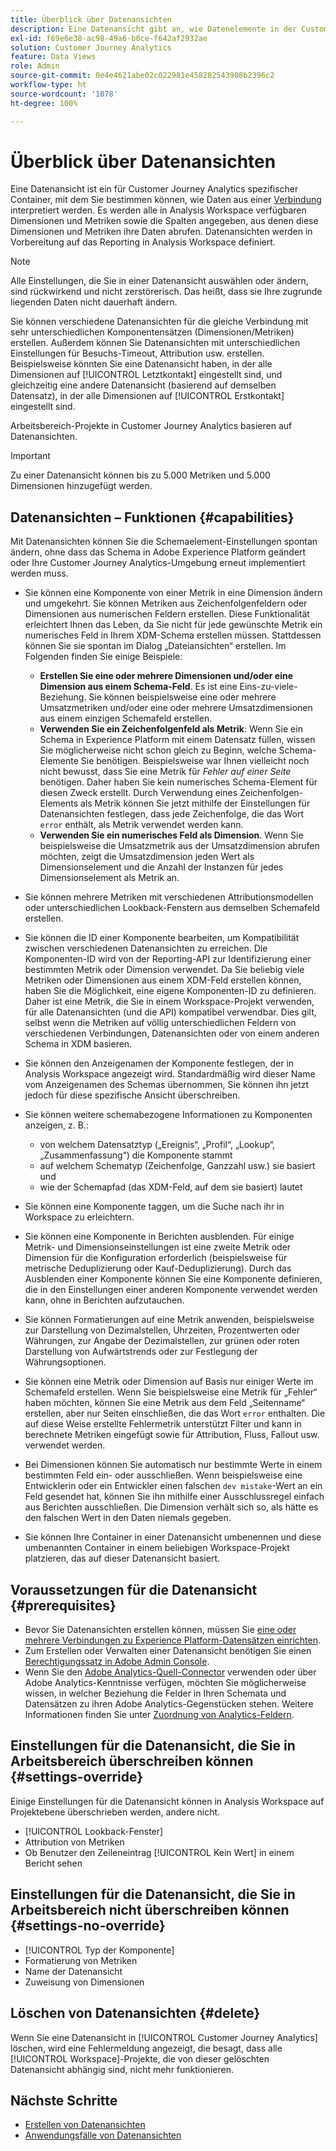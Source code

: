```yaml
---
title: Überblick über Datenansichten
description: Eine Datenansicht gibt an, wie Datenelemente in der Customer Journey Analytics-Verbindung zu interpretieren sind, beispielsweise Metriken, Dimensionen, Sitzungen usw.
exl-id: f69e6e38-ac98-49a6-b0ce-f642af2932ae
solution: Customer Journey Analytics
feature: Data Views
role: Admin
source-git-commit: 0e4e4621abe02c022981e458282543908b2396c2
workflow-type: ht
source-wordcount: '1078'
ht-degree: 100%

---
```


# Überblick über Datenansichten

Eine Datenansicht ist ein für Customer Journey Analytics spezifischer Container, mit dem Sie bestimmen können, wie Daten aus einer [Verbindung](/help/connections/create-connection.md) interpretiert werden. Es werden alle in Analysis Workspace verfügbaren Dimensionen und Metriken sowie die Spalten angegeben, aus denen diese Dimensionen und Metriken ihre Daten abrufen. Datenansichten werden in Vorbereitung auf das Reporting in Analysis Workspace definiert.

>[!NOTE]
>
>Alle Einstellungen, die Sie in einer Datenansicht auswählen oder ändern, sind rückwirkend und nicht zerstörerisch. Das heißt, dass sie Ihre zugrunde liegenden Daten nicht dauerhaft ändern.

Sie können verschiedene Datenansichten für die gleiche Verbindung mit sehr unterschiedlichen Komponentensätzen (Dimensionen/Metriken) erstellen. Außerdem können Sie Datenansichten mit unterschiedlichen Einstellungen für Besuchs-Timeout, Attribution usw. erstellen. Beispielsweise könnten Sie eine Datenansicht haben, in der alle Dimensionen auf [!UICONTROL Letztkontakt] eingestellt sind, und gleichzeitig eine andere Datenansicht (basierend auf demselben Datensatz), in der alle Dimensionen auf [!UICONTROL Erstkontakt] eingestellt sind.

Arbeitsbereich-Projekte in Customer Journey Analytics basieren auf Datenansichten.

>[!IMPORTANT]
>
>Zu einer Datenansicht können bis zu 5.000 Metriken und 5.000 Dimensionen hinzugefügt werden.

## Datenansichten – Funktionen {#capabilities}

Mit Datenansichten können Sie die Schemaelement-Einstellungen spontan ändern, ohne dass das Schema in Adobe Experience Platform geändert oder Ihre Customer Journey Analytics-Umgebung erneut implementiert werden muss.

* Sie können eine Komponente von einer Metrik in eine Dimension ändern und umgekehrt. Sie können Metriken aus Zeichenfolgenfeldern oder Dimensionen aus numerischen Feldern erstellen. Diese Funktionalität erleichtert Ihnen das Leben, da Sie nicht für jede gewünschte Metrik ein numerisches Feld in Ihrem XDM-Schema erstellen müssen. Stattdessen können Sie sie spontan im Dialog „Dateiansichten“ erstellen. Im Folgenden finden Sie einige Beispiele:
   * **Erstellen Sie eine oder mehrere Dimensionen und/oder eine Dimension aus einem Schema-Feld**. Es ist eine Eins-zu-viele-Beziehung. Sie können beispielsweise eine oder mehrere Umsatzmetriken und/oder eine oder mehrere Umsatzdimensionen aus einem einzigen Schemafeld erstellen.
   * **Verwenden Sie ein Zeichenfolgenfeld als Metrik**: Wenn Sie ein Schema in Experience Platform mit einem Datensatz füllen, wissen Sie möglicherweise nicht schon gleich zu Beginn, welche Schema-Elemente Sie benötigen. Beispielsweise war Ihnen vielleicht noch nicht bewusst, dass Sie eine Metrik für *Fehler auf einer Seite* benötigen. Daher haben Sie kein numerisches Schema-Element für diesen Zweck erstellt. Durch Verwendung eines Zeichenfolgen-Elements als Metrik können Sie jetzt mithilfe der Einstellungen für Datenansichten festlegen, dass jede Zeichenfolge, die das Wort `error` enthält, als Metrik verwendet werden kann.
   * **Verwenden Sie ein numerisches Feld als Dimension**. Wenn Sie beispielsweise die Umsatzmetrik aus der Umsatzdimension abrufen möchten, zeigt die Umsatzdimension jeden Wert als Dimensionselement und die Anzahl der Instanzen für jedes Dimensionselement als Metrik an. 

* Sie können mehrere Metriken mit verschiedenen Attributionsmodellen oder unterschiedlichen Lookback-Fenstern aus demselben Schemafeld erstellen.

* Sie können die ID einer Komponente bearbeiten, um Kompatibilität zwischen verschiedenen Datenansichten zu erreichen. Die Komponenten-ID wird von der Reporting-API zur Identifizierung einer bestimmten Metrik oder Dimension verwendet. Da Sie beliebig viele Metriken oder Dimensionen aus einem XDM-Feld erstellen können, haben Sie die Möglichkeit, eine eigene Komponenten-ID zu definieren. Daher ist eine Metrik, die Sie in einem Workspace-Projekt verwenden, für alle Datenansichten (und die API) kompatibel verwendbar. Dies gilt, selbst wenn die Metriken auf völlig unterschiedlichen Feldern von verschiedenen Verbindungen, Datenansichten oder von einem anderen Schema in XDM basieren.

* Sie können den Anzeigenamen der Komponente festlegen, der in Analysis Workspace angezeigt wird. Standardmäßig wird dieser Name vom Anzeigenamen des Schemas übernommen, Sie können ihn jetzt jedoch für diese spezifische Ansicht überschreiben.

* Sie können weitere schemabezogene Informationen zu Komponenten anzeigen, z. B.:

   * von welchem Datensatztyp („Ereignis“, „Profil“, „Lookup“, „Zusammenfassung“) die Komponente stammt
   * auf welchem Schematyp (Zeichenfolge, Ganzzahl usw.) sie basiert und
   * wie der Schemapfad (das XDM-Feld, auf dem sie basiert) lautet

* Sie können eine Komponente taggen, um die Suche nach ihr in Workspace zu erleichtern.

* Sie können eine Komponente in Berichten ausblenden. Für einige Metrik- und Dimensionseinstellungen ist eine zweite Metrik oder Dimension für die Konfiguration erforderlich (beispielsweise für metrische Deduplizierung oder Kauf-Deduplizierung). Durch das Ausblenden einer Komponente können Sie eine Komponente definieren, die in den Einstellungen einer anderen Komponente verwendet werden kann, ohne in Berichten aufzutauchen.

* Sie können Formatierungen auf eine Metrik anwenden, beispielsweise zur Darstellung von Dezimalstellen, Uhrzeiten, Prozentwerten oder Währungen, zur Angabe der Dezimalstellen, zur grünen oder roten Darstellung von Aufwärtstrends oder zur Festlegung der Währungsoptionen.

* Sie können eine Metrik oder Dimension auf Basis nur einiger Werte im Schemafeld erstellen. Wenn Sie beispielsweise eine Metrik für „Fehler“ haben möchten, können Sie eine Metrik aus dem Feld „Seitenname“ erstellen, aber nur Seiten einschließen, die das Wort `error` enthalten. Die auf diese Weise erstellte Fehlermetrik unterstützt Filter und kann in berechnete Metriken eingefügt sowie für Attribution, Fluss, Fallout usw. verwendet werden.

* Bei Dimensionen können Sie automatisch nur bestimmte Werte in einem bestimmten Feld ein- oder ausschließen. Wenn beispielsweise eine Entwicklerin oder ein Entwickler einen falschen `dev mistake`-Wert an ein Feld gesendet hat, können Sie ihn mithilfe einer Ausschlussregel einfach aus Berichten ausschließen. Die Dimension verhält sich so, als hätte es den falschen Wert in den Daten niemals gegeben.

* Sie können Ihre Container in einer Datenansicht umbenennen und diese umbenannten Container in einem beliebigen Workspace-Projekt platzieren, das auf dieser Datenansicht basiert.

## Voraussetzungen für die Datenansicht {#prerequisites}

* Bevor Sie Datenansichten erstellen können, müssen Sie [eine oder mehrere Verbindungen zu Experience Platform-Datensätzen einrichten](/help/connections/create-connection.md).
* Zum Erstellen oder Verwalten einer Datenansicht benötigen Sie einen [Berechtigungssatz in Adobe Admin Console](https://experienceleague.adobe.com/de/docs/analytics-platform/using/cja-overview/cja-overview).
* Wenn Sie den [Adobe Analytics-Quell-Connector](/help/data-ingestion/analytics.md) verwenden oder über Adobe Analytics-Kenntnisse verfügen, möchten Sie möglicherweise wissen, in welcher Beziehung die Felder in Ihren Schemata und Datensätzen zu ihren Adobe Analytics-Gegenstücken stehen. Weitere Informationen finden Sie unter [Zuordnung von Analytics-Feldern](https://experienceleague.adobe.com/de/docs/experience-platform/sources/connectors/adobe-applications/mapping/analytics).

## Einstellungen für die Datenansicht, die Sie in Arbeitsbereich überschreiben können {#settings-override}

Einige Einstellungen für die Datenansicht können in Analysis Workspace auf Projektebene überschrieben werden, andere nicht.

* [!UICONTROL Lookback-Fenster]
* Attribution von Metriken
* Ob Benutzer den Zeileneintrag [!UICONTROL Kein Wert] in einem Bericht sehen

## Einstellungen für die Datenansicht, die Sie in Arbeitsbereich nicht überschreiben können {#settings-no-override}

* [!UICONTROL Typ der Komponente]
* Formatierung von Metriken
* Name der Datenansicht
* Zuweisung von Dimensionen

## Löschen von Datenansichten {#delete}

Wenn Sie eine Datenansicht in [!UICONTROL Customer Journey Analytics] löschen, wird eine Fehlermeldung angezeigt, die besagt, dass alle [!UICONTROL Workspace]-Projekte, die von dieser gelöschten Datenansicht abhängig sind, nicht mehr funktionieren.

## Nächste Schritte

* [Erstellen von Datenansichten](/help/data-views/create-dataview.md)
* [Anwendungsfälle von Datenansichten](/help/use-cases/data-views/data-views-usecases.md)
